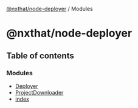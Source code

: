 [@nxthat/node-deployer](README.md) / Modules

# @nxthat/node-deployer

## Table of contents

### Modules

- [Deployer](modules/Deployer.md)
- [ProjectDownloader](modules/ProjectDownloader.md)
- [index](modules/index.md)
